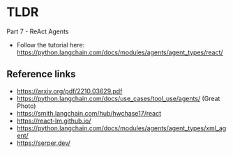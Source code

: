 # TLDR

Part 7 - ReAct Agents

- Follow the tutorial here: https://python.langchain.com/docs/modules/agents/agent_types/react/

## Reference links
- https://arxiv.org/pdf/2210.03629.pdf
- https://python.langchain.com/docs/use_cases/tool_use/agents/ (Great Photo)
- https://smith.langchain.com/hub/hwchase17/react
- https://react-lm.github.io/
- https://python.langchain.com/docs/modules/agents/agent_types/xml_agent/
- https://serper.dev/